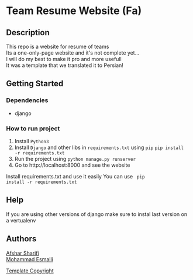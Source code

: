 # Team Resume Website (Fa)

## Description

This repo is a website for resume of teams <br>
Its a one-only-page website and it's not complete yet... <br>
I will do my best to make it pro and more usefull  <br>
It was a template that we translated it to Persian!  <br>

## Getting Started

### Dependencies

- django

### How to run project
1. Install <code>Python3</code>
2. Install <code>Django</code> and other libs in <code>requirements.txt</code> using <code>pip</code>
    <code>pip install -r requirements.txt</code>
3. Run the project using <code>python manage.py runserver</code>
4. Go to http://localhost:8000 and see the website

Install requirements.txt and use it easily
You can use <code> pip install -r requirements.txt </code>

## Help
If you are using other versions of django make sure to instal last version on a vertualenv

## Authors
<a href="mailto: afsharsharifi2020@gmail.com">Afshar Sharifi</a><br>
<a href="mailto: esmaili.mohhamad@gmail.com">Mohammad Esmaili</a>

<a href="https://www.elmanawy.info/marwa/">Template Copyright</a>

